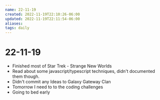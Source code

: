 ```yaml
---
name: 22-11-19
created: 2022-11-19T22:10:26-06:00
updated: 2022-11-19T22:11:54-06:00
aliases: 
tags: daily
---
```

# 22-11-19

- Finished most of Star Trek - Strange New Worlds
- Read about some javascript/typescript techniques, didn't documented them though.
- Didn't commit any Ideas to Galaxy Gateway Clan
- Tomorrow I need to to the coding challenges
- Going to bed early
